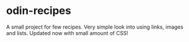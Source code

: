 # odin-recipes

A small project for few recipes. Very simple look into using links, images and lists.
Updated now with small amount of CSS!


